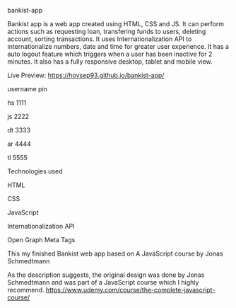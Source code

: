 bankist-app

Bankist app is a web app created using HTML, CSS and JS. It can perform actions such as requesting loan, transfering funds to users, deleting account, sorting transactions. It uses Internationalization API to internationalize numbers, date and time for greater user experience. It has a auto logout feature which triggers when a user has been inactive for 2 minutes. It also has a fully responsive desktop, tablet and mobile view.

Live Preview: https://hovsep93.github.io/bankist-app/

username	pin

hs	1111

js	2222

dt 3333

ar 4444

tl 5555


Technologies used

HTML

CSS

JavaScript

Internationalization API

Open Graph Meta Tags



This my finished Bankist web app based on A JavaScript course by Jonas Schmedtmann

As the description suggests, the original design was done by Jonas Schmedtmann and was part of a JavaScript course which I highly recommend. https://www.udemy.com/course/the-complete-javascript-course/

